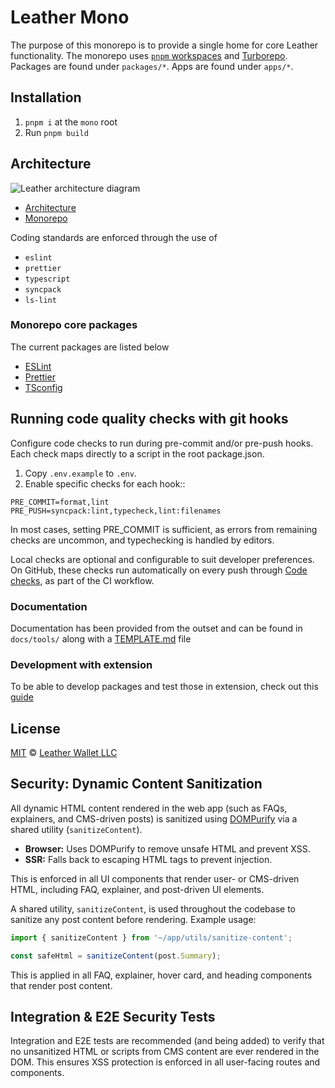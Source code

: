 # Leather Mono

The purpose of this monorepo is to provide a single home for core Leather functionality. The monorepo uses [`pnpm` workspaces](https://pnpm.io/workspaces) and [Turborepo](https://turbo.build/repo/docs). Packages are found under `packages/*`. Apps are found under `apps/*`.

## Installation

1. `pnpm i` at the `mono` root
2. Run `pnpm build`

## Architecture

![Leather architecture diagram](https://raw.githubusercontent.com/leather-io/mono/refs/heads/architecture/leather-architecture.svg)

- [Architecture](docs/core/ARCHITECTURE.md)
- [Monorepo](docs/core/MONOREPO.md)

Coding standards are enforced through the use of

- `eslint`
- `prettier`
- `typescript`
- `syncpack`
- `ls-lint`

### Monorepo core packages

The current packages are listed below

- [ESLint](packages/eslint-config/README.md)
- [Prettier](packages/prettier-config/README.md)
- [TSconfig](packages/tsconfig-config/README.md)

## Running code quality checks with git hooks

Configure code checks to run during pre-commit and/or pre-push hooks. Each check maps directly to a script in the root package.json.

1. Copy `.env.example` to `.env`.
2. Enable specific checks for each hook::

```
PRE_COMMIT=format,lint
PRE_PUSH=syncpack:lint,typecheck,lint:filenames
```

In most cases, setting PRE_COMMIT is sufficient, as errors from remaining checks are
uncommon, and typechecking is handled by editors.

Local checks are optional and configurable to suit developer preferences. On GitHub, these 
checks run automatically on every push through [Code checks](.github/workflows/code-checks.yml), as part of the CI workflow.

### Documentation

Documentation has been provided from the outset and can be found in `docs/tools/` along with a [TEMPLATE.md](docs/core/TEMPLATE.md) file

### Development with extension

To be able to develop packages and test those in extension, check out this [guide](docs/extension-development.md)

## License

[MIT](LICENSE) © [Leather Wallet LLC](https://github.com/leather-io/mono)

## Security: Dynamic Content Sanitization

All dynamic HTML content rendered in the web app (such as FAQs, explainers, and CMS-driven posts) is sanitized using [DOMPurify](https://github.com/cure53/DOMPurify) via a shared utility (`sanitizeContent`).

- **Browser:** Uses DOMPurify to remove unsafe HTML and prevent XSS.
- **SSR:** Falls back to escaping HTML tags to prevent injection.

This is enforced in all UI components that render user- or CMS-driven HTML, including FAQ, explainer, and post-driven UI elements.

A shared utility, `sanitizeContent`, is used throughout the codebase to sanitize any post content before rendering. Example usage:

```ts
import { sanitizeContent } from '~/app/utils/sanitize-content';

const safeHtml = sanitizeContent(post.Summary);
```

This is applied in all FAQ, explainer, hover card, and heading components that render post content.

## Integration & E2E Security Tests

Integration and E2E tests are recommended (and being added) to verify that no unsanitized HTML or scripts from CMS content are ever rendered in the DOM. This ensures XSS protection is enforced in all user-facing routes and components.
